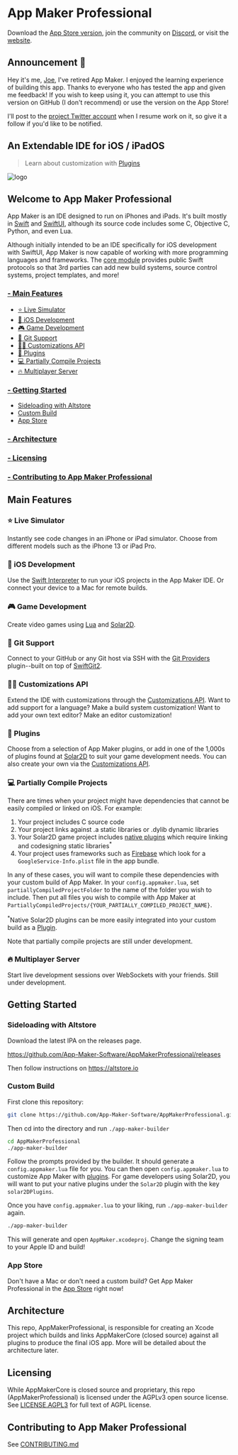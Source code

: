 # App Maker Professional
Download the [App Store version](https://apps.apple.com/us/app/app-maker-professional/id1545064329), join the community on [Discord](https://discord.gg/renuncMbbB), or visit the [website](https://www.appmakerios.com).

## Announcement 🔔

Hey it's me, [Joe](https://github.com/joehinkle11), I've retired App Maker. I enjoyed the learning experience of building this app. Thanks to everyone who has tested the app and given me feedback! If you wish to keep using it, you can attempt to use this version on GitHub (I don't recommend) or use the version on the App Store!

I'll post to the [project Twitter account](https://twitter.com/AppMakeriOS) when I resume work on it, so give it a follow if you'd like to be notified.

## An Extendable IDE for iOS / iPadOS
> Learn about customization with [Plugins](#-plugins)  

![logo](https://user-images.githubusercontent.com/8505851/169553849-063cbcf3-eba0-4ef4-99db-d5bf7f18a4ae.png)

## Welcome to App Maker Professional

App Maker is an IDE designed to run on iPhones and iPads. It's built mostly in [Swift](https://www.swift.org) and [SwiftUI](https://developer.apple.com/xcode/swiftui/), although its source code includes some C, Objective C, Python, and even Lua.

Although initially intended to be an IDE specifically for iOS development with SwiftUI, App Maker is now capable of working with more programming languages and frameworks. The [core module](https://github.com/App-Maker-Software/AppMakerProfessional/tree/main/Plugins/com.appmakerios/AppMakerCore) provides public Swift protocols so that 3rd parties can add new build systems, source control systems, project templates, and more!

### [ - Main Features](#main-features)
  - [⭐️ Live Simulator](#️-live-simulator)
  - [📱 iOS Development](#-ios-development)
  - [🎮 Game Development](#-game-development)
  - [💾 Git Support](#-git-support)
  - [👩‍💻 Customizations API](#-customizations-api)
  - [🔌 Plugins](#-plugins)
  - [💻 Partially Compile Projects](#-partially-compile-projects)
  - [🔥 Multiplayer Server](#-multiplayer-server)
### [ - Getting Started](#getting-started)
  - [Sideloading with Altstore](#sideloading-with-altstore)
  - [Custom Build](#custom-build)
  - [App Store](#app-store)
### [ - Architecture](#architecture)
### [ - Licensing](#licensing)
### [ - Contributing to App Maker Professional](#contributing-to-app-maker-professional)

## Main Features

### ⭐️ Live Simulator
Instantly see code changes in an iPhone or iPad simulator. Choose from different models such as the iPhone 13 or iPad Pro.

### 📱 iOS Development
Use the [Swift Interpreter](https://github.com/App-Maker-Software/SwiftInterpreter) to run your iOS projects in the App Maker IDE. Or connect your device to a Mac for remote builds.

### 🎮 Game Development
Create video games using [Lua](https://www.lua.org) and [Solar2D](https://solar2d.com).

### 💾 Git Support
Connect to your GitHub or any Git host via SSH with the [Git Providers](https://github.com/App-Maker-Software/GitProviders) plugin--built on top of [SwiftGit2](https://github.com/SwiftGit2/SwiftGit2).

### 👩‍💻 Customizations API
Extend the IDE with customizations through the [Customizations API](https://docs.appmakerios.com/#/customizations). Want to add support for a language? Make a build system customization! Want to add your own text editor? Make an editor customization!

### 🔌 Plugins
Choose from a selection of App Maker plugins, or add in one of the 1,000s of plugins found at [Solar2D](http://plugins.solar2d.com) to suit your game development needs. You can also create your own via the [Customizations API](#-customizations-api).

### 💻 Partially Compile Projects
There are times when your project might have dependencies that cannot be easily compiled or linked on iOS. For example:
 1) Your project includes C source code
 2) Your project links against .a static libraries or .dylib dynamic libraries
 3) Your Solar2D game project includes [native plugins](https://docs.coronalabs.com/native/plugin/index.html#architecture) which require linking and codesigning static libraries<sup>*</sup>
 4) Your project uses frameworks such as [Firebase](https://github.com/firebase/firebase-ios-sdk) which look for a `GoogleService-Info.plist` file in the app bundle.

In any of these cases, you will want to compile these dependencies with your custom build of App Maker. In your `config.appmaker.lua`, set `partiallyCompiledProjectFolder` to the name of the folder you wish to include. Then put all files you wish to compile with App Maker at `PartiallyCompiledProjects/{YOUR_PARTIALLY_COMPILED_PROJECT_NAME}`.

<sup>*</sup>Native Solar2D plugins can be more easily integrated into your custom build as a [Plugin](#-plugins).

Note that partially compile projects are still under development. 

### 🔥 Multiplayer Server
Start live development sessions over WebSockets with your friends. Still under development.

## Getting Started

### Sideloading with Altstore

Download the latest IPA on the releases page.

https://github.com/App-Maker-Software/AppMakerProfessional/releases

Then follow instructions on https://altstore.io 

### Custom Build

First clone this repository:

```bash
git clone https://github.com/App-Maker-Software/AppMakerProfessional.git
```

Then cd into the directory and run `./app-maker-builder`

```bash
cd AppMakerProfessional
./app-maker-builder
```

Follow the prompts provided by the builder. It should generate a `config.appmaker.lua` file for you. You can then open `config.appmaker.lua` to customize App Maker with [plugins](#-plugins). For game developers using Solar2D, you will want to put your native plugins under the `Solar2D` plugin with the key `solar2DPlugins`.

Once you have `config.appmaker.lua` to your liking, run `./app-maker-builder` again.

```bash
./app-maker-builder
```

This will generate and open `AppMaker.xcodeproj`. Change the signing team to your Apple ID and build!

### App Store

Don't have a Mac or don't need a custom build? Get App Maker Professional in the [App Store](https://apps.apple.com/us/app/app-maker-professional/id1545064329) right now!

## Architecture

This repo, AppMakerProfessional, is responsible for creating an Xcode project which builds and links AppMakerCore (closed source) against all plugins to produce the final iOS app. More will be detailed about the architecture later.

## Licensing

While AppMakerCore is closed source and proprietary, this repo (AppMakerProfessional) is licensed under the AGPLv3 open source license. See [LICENSE.AGPL3](https://github.com/App-Maker-Software/AppMakerProfessional/blob/main/LICENSE.AGPL3) for full text of AGPL license.

## Contributing to App Maker Professional

See [CONTRIBUTING.md](https://github.com/App-Maker-Software/AppMakerProfessional/blob/main/CONTRIBUTING.md)
